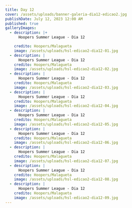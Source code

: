 ```yaml
---
title: Day 12
cover: /assets/uploads/banner-galeria-dia12-edicao2.jpg
publishDate: July 12, 2023 12:00 AM
published: true
galleryImages:
  - description: |+
      Hoopers Summer League - Dia 12

    credito: Hoopers/Malagueta
    image: /assets/uploads/hsl-edicao2-dia12-01.jpg
  - description: |
      Hoopers Summer League - Dia 12
    credito: Hoopers/Malagueta
    image: /assets/uploads/hsl-edicao2-dia12-02.jpg
  - description: |
      Hoopers Summer League - Dia 12
    credito: Hoopers/Malagueta
    image: /assets/uploads/hsl-edicao2-dia12-03.jpg
  - description: |
      Hoopers Summer League - Dia 12
    credito: Hoopers/Malagueta
    image: /assets/uploads/hsl-edicao2-dia12-04.jpg
  - description: |
      Hoopers Summer League - Dia 12
    credito: Hoopers/Malagueta
    image: /assets/uploads/hsl-edicao2-dia12-05.jpg
  - description: |
      Hoopers Summer League - Dia 12
    credito: Hoopers/Malagueta
    image: /assets/uploads/hsl-edicao2-dia12-06.jpg
  - description: |
      Hoopers Summer League - Dia 12
    credito: Hoopers/Malagueta
    image: /assets/uploads/hsl-edicao2-dia12-07.jpg
  - description: |
      Hoopers Summer League - Dia 12
    credito: Hoopers/Malagueta
    image: /assets/uploads/hsl-edicao2-dia12-08.jpg
  - description: |
      Hoopers Summer League - Dia 12
    credito: Hoopers/Malagueta
    image: /assets/uploads/hsl-edicao2-dia12-09.jpg
---
```

